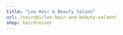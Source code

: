 ```yaml
---
title: "Leo Hair & Beauty Saloon"
url: /nairobi/leo-hair-and-beauty-saloon/
shop: hairdresser
---
```

